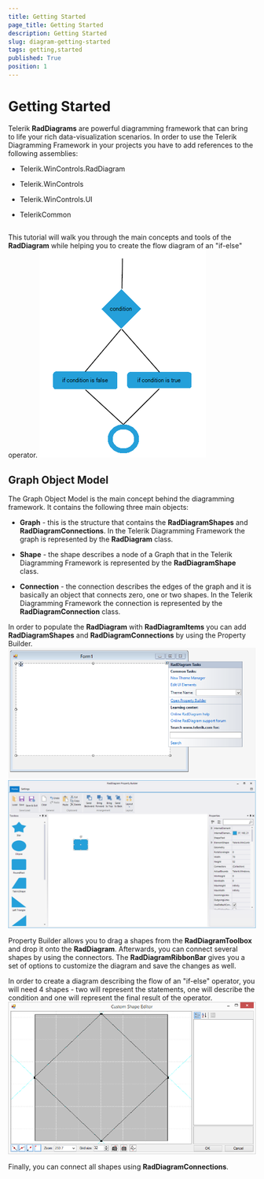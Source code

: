 ```yaml
---
title: Getting Started
page_title: Getting Started
description: Getting Started
slug: diagram-getting-started
tags: getting,started
published: True
position: 1
---
```


# Getting Started



Telerik __RadDiagrams__ are powerful diagramming framework that can bring to life your rich data-visualization scenarios.
     In order to use the Telerik Diagramming Framework in your projects you have to add references to the following assemblies:
   

* Telerik.WinControls.RadDiagram

* Telerik.WinControls

* Telerik.WinControls.UI

* TelerikCommon

## 

This tutorial will walk you through the main concepts and tools of the __RadDiagram__
          while helping you to create the flow diagram of an "if-else" operator.
        ![diagram-getting-started 001](images/diagram-getting-started001.png)

## Graph Object Model

The Graph Object Model is the main concept behind the diagramming framework. It contains the following three main objects:

* __Graph__ - this is the structure that contains the __RadDiagramShapes__ and __RadDiagramConnections__. 
              In the Telerik Diagramming Framework the graph is represented by the __RadDiagram__ class.
            

* __Shape__ - the shape describes a node of a Graph that in the Telerik Diagramming Framework is represented by the __RadDiagramShape__ class.
            

* __Connection__ - the connection describes the edges of the graph and it is basically an object that connects zero,
              one or two shapes. In the Telerik Diagramming Framework the connection is represented by the __RadDiagramConnection__ class.
            

In order to populate the __RadDiagram__ with __RadDiagramItems__ you can add
          __RadDiagramShapes__ and __RadDiagramConnections__ by using the Property Builder.![diagram-getting-started 002](images/diagram-getting-started002.png)![diagram-getting-started 003](images/diagram-getting-started003.png)

Property Builder allows you to drag a shapes from the __RadDiagramToolbox__ and
        drop it onto the __RadDiagram__. Afterwards, you can connect several shapes by using the connectors.
        The __RadDiagramRibbonBar__ gives you a set of options to customize the diagram and save the changes as well.
      

In order to create a diagram describing the flow of an "if-else" operator, you will need 4 shapes - two will represent the statements, 
        one will describe the condition and one will represent the final result of the operator.![diagram-getting-started 004](images/diagram-getting-started004.png)

Finally, you can connect all shapes using __RadDiagramConnections__.
